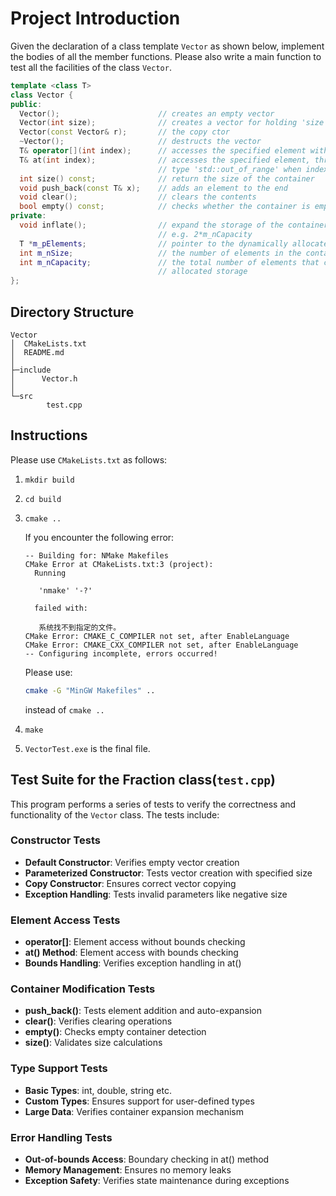 # Project Introduction

Given the declaration of a class template `Vector` as shown below, implement the bodies of all the member functions. Please also write a main function to test all the facilities of the class `Vector`.

```c++
template <class T>
class Vector {
public:
  Vector();                      // creates an empty vector
  Vector(int size);              // creates a vector for holding 'size' elements
  Vector(const Vector& r);       // the copy ctor
  ~Vector();                     // destructs the vector 
  T& operator[](int index);      // accesses the specified element without bounds checking
  T& at(int index);              // accesses the specified element, throws an exception of
                                 // type 'std::out_of_range' when index <0 or >=m_nSize
  int size() const;              // return the size of the container
  void push_back(const T& x);    // adds an element to the end 
  void clear();                  // clears the contents
  bool empty() const;            // checks whether the container is empty 
private:
  void inflate();                // expand the storage of the container to a new capacity,
                                 // e.g. 2*m_nCapacity
  T *m_pElements;                // pointer to the dynamically allocated storage
  int m_nSize;                   // the number of elements in the container
  int m_nCapacity;               // the total number of elements that can be held in the
                                 // allocated storage
};

```

## Directory Structure

```plaintext
Vector
│  CMakeLists.txt
│  README.md
│
├─include
│      Vector.h
│
└─src
        test.cpp
```

## Instructions

Please use `CMakeLists.txt` as follows:

1. `mkdir build`
2. `cd build`
3. `cmake ..`

    If you encounter the following error:

    ```
    -- Building for: NMake Makefiles
    CMake Error at CMakeLists.txt:3 (project):
      Running
    
       'nmake' '-?'
    
      failed with:
    
       系统找不到指定的文件。
    CMake Error: CMAKE_C_COMPILER not set, after EnableLanguage
    CMake Error: CMAKE_CXX_COMPILER not set, after EnableLanguage
    -- Configuring incomplete, errors occurred!
    ```
    
    Please use:
    
    ```bash
    cmake -G "MinGW Makefiles" ..
    ```
    
    instead of `cmake ..`

4. `make`
5. `VectorTest.exe` is the final file.


## Test Suite for the Fraction class(`test.cpp`)
This program performs a series of tests to verify the correctness and functionality of the `Vector` class. The tests include:
### Constructor Tests
- **Default Constructor**: Verifies empty vector creation
- **Parameterized Constructor**: Tests vector creation with specified size
- **Copy Constructor**: Ensures correct vector copying
- **Exception Handling**: Tests invalid parameters like negative size

### Element Access Tests
- **operator[]**: Element access without bounds checking
- **at() Method**: Element access with bounds checking
- **Bounds Handling**: Verifies exception handling in at()

### Container Modification Tests
- **push_back()**: Tests element addition and auto-expansion
- **clear()**: Verifies clearing operations
- **empty()**: Checks empty container detection
- **size()**: Validates size calculations

### Type Support Tests
- **Basic Types**: int, double, string etc.
- **Custom Types**: Ensures support for user-defined types
- **Large Data**: Verifies container expansion mechanism

### Error Handling Tests
- **Out-of-bounds Access**: Boundary checking in at() method
- **Memory Management**: Ensures no memory leaks
- **Exception Safety**: Verifies state maintenance during exceptions

